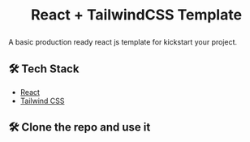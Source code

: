 # <p align="center">React + TailwindCSS Template</p>

A basic production ready react js template for kickstart your project.

## 🛠️ Tech Stack

- [React](https://reactjs.org/)
- [Tailwind CSS](https://tailwindcss.com/)

## 🛠️ Clone the repo and use it
